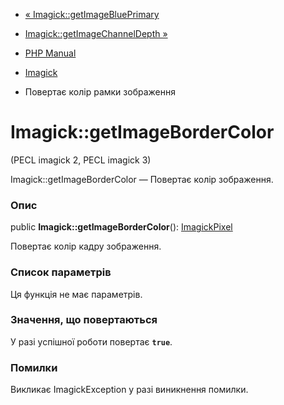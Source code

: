 - [« Imagick::getImageBluePrimary](imagick.getimageblueprimary.md)
- [Imagick::getImageChannelDepth »](imagick.getimagechanneldepth.md)

- [PHP Manual](index.md)
- [Imagick](class.imagick.md)
- Повертає колір рамки зображення

# Imagick::getImageBorderColor

(PECL imagick 2, PECL imagick 3)

Imagick::getImageBorderColor — Повертає колір зображення.

### Опис

public **Imagick::getImageBorderColor**():
[ImagickPixel](class.imagickpixel.md)

Повертає колір кадру зображення.

### Список параметрів

Ця функція не має параметрів.

### Значення, що повертаються

У разі успішної роботи повертає **`true`**.

### Помилки

Викликає ImagickException у разі виникнення помилки.
